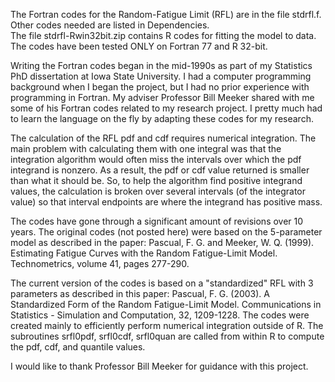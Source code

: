 The Fortran codes for the Random-Fatigue Limit (RFL) are in the file stdrfl.f.  Other codes needed are listed in Dependencies.  
The file stdrfl-Rwin32bit.zip contains R codes for fitting the model to data.  
The codes have been tested ONLY on Fortran 77 and R 32-bit.  

Writing the Fortran codes began in the mid-1990s as part of my Statistics PhD dissertation at Iowa State University.  I had a computer programming background when I began the project, but I had no prior experience with programming in Fortran.  My adviser Professor Bill Meeker shared with me some of his Fortran codes related to my research project.  I pretty much had to learn the language on the fly by adapting these codes for my research.  

The calculation of the RFL pdf and cdf requires numerical integration.  The main problem with calculating them with one integral was that the integration algorithm would often miss the intervals over which the pdf integrand is nonzero.  As a result, the pdf or cdf value returned is smaller than what it should be.  So, to help the algorithm find positive integrand values, the calculation is broken over several intervals (of the integrator value) so that interval endpoints are where the integrand has positive mass.  

The codes have gone through a significant amount of revisions over 10 years.  The original codes (not posted here) were based on the 5-parameter model as described in the paper:
Pascual, F. G. and Meeker, W. Q. (1999). Estimating Fatigue Curves with the Random Fatigue-Limit 
  Model. Technometrics, volume 41, pages 277-290.

The current version of the codes is based on a "standardized" RFL with 3 parameters as described in this paper:
Pascual, F. G. (2003). A Standardized Form of the Random Fatigue-Limit Model. Communications in Statistics - Simulation and Computation, 32, 1209-1228.
The codes were created mainly to efficiently perform numerical integration outside of R.  The subroutines 
  srfl0pdf, srfl0cdf, srfl0quan
are called from within R to compute the pdf, cdf, and quantile values.  

I would like to thank Professor Bill Meeker for guidance with this project.

